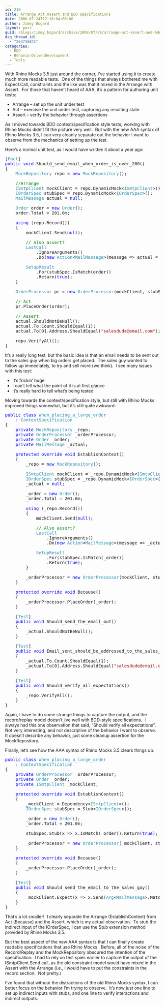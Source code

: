 ```yaml
---
id: 210
title: Arrange Act Assert and BDD specifications
date: 2008-07-24T12:18:04+00:00
author: Jimmy Bogard
layout: post
guid: /blogs/jimmy_bogard/archive/2008/07/24/arrange-act-assert-and-bdd-specifications.aspx
dsq_thread_id:
  - "264715841"
categories:
  - BDD
  - BehaviorDrivenDevelopment
  - Tools
---
```

With Rhino Mocks 3.5 just around the corner, I&#8217;ve started using it to create much more readable tests.&nbsp; One of the things that always bothered me with Expect.Call, constraints and the like was that it mixed in the Arrange with Assert.&nbsp; For those that haven&#8217;t heard of AAA, it&#8217;s a pattern for authoring unit tests:

  * Arrange &#8211; set up the unit under test
  * Act &#8211; exercise the unit under test, capturing any resulting state
  * Assert &#8211; verify the behavior through assertions

As I moved towards BDD context/specification style tests, working with Rhino Mocks didn&#8217;t fit the picture very well.&nbsp; But with the new AAA syntax of Rhino Mocks 3.5, I can very cleanly separate out the behavior I want to observe from the mechanics of setting up the test.

Here&#8217;s a normal unit test, as I would have written it about a year ago:

<pre>[<span style="color: #2b91af">Fact</span>]
<span style="color: blue">public void </span>Should_send_email_when_order_is_over_200()
{
    <span style="color: #2b91af">MockRepository </span>repo = <span style="color: blue">new </span><span style="color: #2b91af">MockRepository</span>();

    <span style="color: green">//Arrange
    </span><span style="color: #2b91af">ISmtpClient </span>mockClient = repo.DynamicMock&lt;<span style="color: #2b91af">ISmtpClient</span>&gt;();
    <span style="color: #2b91af">IOrderSpec </span>stubSpec = repo.DynamicMock&lt;<span style="color: #2b91af">IOrderSpec</span>&gt;();
    <span style="color: #2b91af">MailMessage </span>actual = <span style="color: blue">null</span>;

    <span style="color: #2b91af">Order </span>order = <span style="color: blue">new </span><span style="color: #2b91af">Order</span>();
    order.Total = 201.0m;

    <span style="color: blue">using </span>(repo.Record())
    {
        mockClient.Send(<span style="color: blue">null</span>);

        <span style="color: green">// Also assert?
        </span><span style="color: #2b91af">LastCall
            </span>.IgnoreArguments()
            .Do(<span style="color: blue">new </span><span style="color: #2b91af">Action</span>&lt;<span style="color: #2b91af">MailMessage</span>&gt;(message =&gt; actual = message));

        <span style="color: #2b91af">SetupResult
            </span>.For(stubSpec.IsMatch(order))
            .Return(<span style="color: blue">true</span>);
    }

    <span style="color: #2b91af">OrderProcessor </span>pr = <span style="color: blue">new </span><span style="color: #2b91af">OrderProcessor</span>(mockClient, stubSpec);

    <span style="color: green">// Act
    </span>pr.PlaceOrder(order);

    <span style="color: green">// Assert
    </span>actual.ShouldNotBeNull();
    actual.To.Count.ShouldEqual(1);
    actual.To[0].Address.ShouldEqual(<span style="color: #a31515">"salesdude@email.com"</span>);

    repo.VerifyAll();
}
</pre>

[](http://11011.net/software/vspaste)[](http://11011.net/software/vspaste)

It&#8217;s a really long test, but the basic idea is that an email needs to be sent out to the sales guy when big orders get placed.&nbsp; The sales guy wanted to follow up immediately, to try and sell more (we think).&nbsp; I see many issues with this test:

  * It&#8217;s frickin&#8217; huge
  * I can&#8217;t tell what the point of it is at first glance
  * It&#8217;s really hard to tell what&#8217;s being tested

Moving towards the context/specification style, but still with Rhino Mocks improved things somewhat, but it&#8217;s still quite awkward:

<pre><span style="color: blue">public class </span><span style="color: #2b91af">When_placing_a_large_order 
    </span>: <span style="color: #2b91af">ContextSpecification
</span>{
    <span style="color: blue">private </span><span style="color: #2b91af">MockRepository </span>_repo;
    <span style="color: blue">private </span><span style="color: #2b91af">OrderProcessor </span>_orderProcessor;
    <span style="color: blue">private </span><span style="color: #2b91af">Order </span>_order;
    <span style="color: blue">private </span><span style="color: #2b91af">MailMessage </span>_actual;

    <span style="color: blue">protected override void </span>EstablishContext()
    {
        _repo = <span style="color: blue">new </span><span style="color: #2b91af">MockRepository</span>();

        <span style="color: #2b91af">ISmtpClient </span>mockClient = _repo.DynamicMock&lt;<span style="color: #2b91af">ISmtpClient</span>&gt;();
        <span style="color: #2b91af">IOrderSpec </span>stubSpec = _repo.DynamicMock&lt;<span style="color: #2b91af">IOrderSpec</span>&gt;();
        _actual = <span style="color: blue">null</span>;

        _order = <span style="color: blue">new </span><span style="color: #2b91af">Order</span>();
        _order.Total = 201.0m;

        <span style="color: blue">using </span>(_repo.Record())
        {
            mockClient.Send(<span style="color: blue">null</span>);

            <span style="color: green">// Also assert?
            </span><span style="color: #2b91af">LastCall
                </span>.IgnoreArguments()
                .Do(<span style="color: blue">new </span><span style="color: #2b91af">Action</span>&lt;<span style="color: #2b91af">MailMessage</span>&gt;(message =&gt; _actual = message));

            <span style="color: #2b91af">SetupResult
                </span>.For(stubSpec.IsMatch(_order))
                .Return(<span style="color: blue">true</span>);
        }

        _orderProcessor = <span style="color: blue">new </span><span style="color: #2b91af">OrderProcessor</span>(mockClient, stubSpec);
    }

    <span style="color: blue">protected override void </span>Because()
    {
        _orderProcessor.PlaceOrder(_order);
    }

    [<span style="color: #2b91af">Test</span>]
    <span style="color: blue">public void </span>Should_send_the_email_out()
    {
        _actual.ShouldNotBeNull();
    }

    [<span style="color: #2b91af">Test</span>]
    <span style="color: blue">public void </span>Email_sent_should_be_addressed_to_the_sales_guy()
    {
        _actual.To.Count.ShouldEqual(1);
        _actual.To[0].Address.ShouldEqual(<span style="color: #a31515">"salesdude@email.com"</span>);
    }

    [<span style="color: #2b91af">Test</span>]
    <span style="color: blue">public void </span>Should_verify_all_expectations()
    {
        _repo.VerifyAll();
    }
}
</pre>

[](http://11011.net/software/vspaste)

Again, I have to do some strange things to capture the output, and the record/replay model doesn&#8217;t jive well with BDD-style specifications.&nbsp; I always had this one observation that said, &#8220;Should verify all expectations&#8221;.&nbsp; Not very interesting, and not descriptive of the behavior I want to observe.&nbsp; It doesn&#8217;t describe any behavior, just some cleanup assertion for the MockRepository.

Finally, let&#8217;s see how the AAA syntax of Rhino Mocks 3.5 clears things up:

<pre><span style="color: blue">public class </span><span style="color: #2b91af">When_placing_a_large_order 
    </span>: <span style="color: #2b91af">ContextSpecification
</span>{
    <span style="color: blue">private </span><span style="color: #2b91af">OrderProcessor </span>_orderProcessor;
    <span style="color: blue">private </span><span style="color: #2b91af">Order </span>_order;
    <span style="color: blue">private </span><span style="color: #2b91af">ISmtpClient </span>_mockClient;

    <span style="color: blue">protected override void </span>EstablishContext()
    {
        _mockClient = Dependency&lt;<span style="color: #2b91af">ISmtpClient</span>&gt;();
        <span style="color: #2b91af">IOrderSpec </span>stubSpec = Stub&lt;<span style="color: #2b91af">IOrderSpec</span>&gt;();

        _order = <span style="color: blue">new </span><span style="color: #2b91af">Order</span>();
        _order.Total = 201.0m;

        stubSpec.Stub(x =&gt; x.IsMatch(_order)).Return(<span style="color: blue">true</span>);

        _orderProcessor = <span style="color: blue">new </span><span style="color: #2b91af">OrderProcessor</span>(_mockClient, stubSpec);
    }

    <span style="color: blue">protected override void </span>Because()
    {
        _orderProcessor.PlaceOrder(_order);
    }

    [<span style="color: #2b91af">Test</span>]
    <span style="color: blue">public void </span>Should_send_the_email_to_the_sales_guy()
    {
        _mockClient.Expect(x =&gt; x.Send(<span style="color: #2b91af">Arg</span>&lt;<span style="color: #2b91af">MailMessage</span>&gt;.Matches(msg =&gt; msg.To[0].Address == <span style="color: #a31515">"salesdude@email.com"</span>)));
    }
}
</pre>

[](http://11011.net/software/vspaste)

That&#8217;s a lot smaller!&nbsp; I clearly separate the Arrange (EstablishContext) from Act (Because) and the Assert, which is my actual observation.&nbsp; To stub the indirect input of the IOrderSpec, I can use the Stub extension method provided by Rhino Mocks 3.5.

But the best aspect of the new AAA syntax is that I can finally create readable specifications that use Rhino Mocks.&nbsp; Before, all of the noise of the Record/Replay and the MockRepository obscured the intention of the specification.&nbsp; I had to rely on test spies earlier to capture the output of the ISmtpClient.Send call, as the old constraint model would have mixed in the Assert with the Arrange (i.e., I would have to put the constraints in the record section.&nbsp; Not pretty.)

I&#8217;ve found that without the distractions of the old Rhino Mocks syntax, I can better focus on the behavior I&#8217;m trying to observe.&nbsp; It&#8217;s now just one line to set up indirect inputs with stubs, and one line to verify interactions and indirect outputs.